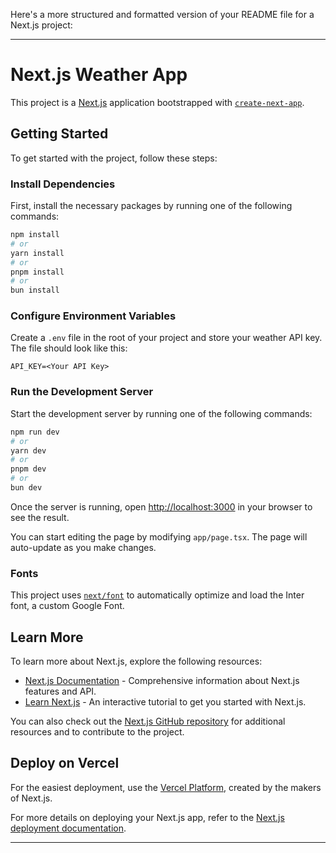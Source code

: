 Here's a more structured and formatted version of your README file for a Next.js project:

---

# Next.js Weather App

This project is a [Next.js](https://nextjs.org/) application bootstrapped with [`create-next-app`](https://github.com/vercel/next.js/tree/canary/packages/create-next-app).

## Getting Started

To get started with the project, follow these steps:

### Install Dependencies

First, install the necessary packages by running one of the following commands:

```bash
npm install
# or
yarn install
# or
pnpm install
# or
bun install
```

### Configure Environment Variables

Create a `.env` file in the root of your project and store your weather API key. The file should look like this:

```env
API_KEY=<Your API Key>
```

### Run the Development Server

Start the development server by running one of the following commands:

```bash
npm run dev
# or
yarn dev
# or
pnpm dev
# or
bun dev
```

Once the server is running, open [http://localhost:3000](http://localhost:3000) in your browser to see the result.

You can start editing the page by modifying `app/page.tsx`. The page will auto-update as you make changes.

### Fonts

This project uses [`next/font`](https://nextjs.org/docs/basic-features/font-optimization) to automatically optimize and load the Inter font, a custom Google Font.

## Learn More

To learn more about Next.js, explore the following resources:

- [Next.js Documentation](https://nextjs.org/docs) - Comprehensive information about Next.js features and API.
- [Learn Next.js](https://nextjs.org/learn) - An interactive tutorial to get you started with Next.js.

You can also check out the [Next.js GitHub repository](https://github.com/vercel/next.js/) for additional resources and to contribute to the project.

## Deploy on Vercel

For the easiest deployment, use the [Vercel Platform](https://vercel.com/new?utm_medium=default-template&filter=next.js&utm_source=create-next-app&utm_campaign=create-next-app-readme), created by the makers of Next.js.

For more details on deploying your Next.js app, refer to the [Next.js deployment documentation](https://nextjs.org/docs/deployment).

---

